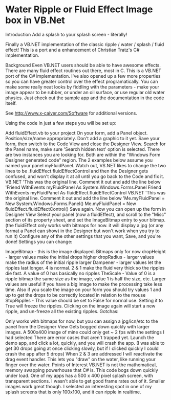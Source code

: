 # Water Ripple or Fluid Effect Image box in VB.Net

Introduction
Add a splash to your splash screen - literally!

Finally a VB.NET implementation of the classic ripple / water / splash / fluid effect! This is a port and a enhancement of Christian Tratz's C# implementation.

Background
Even VB.NET users should be able to have awesome effects. There are many fluid effect routines out there, most in C. This is a VB.NET port of the C# implementation. I've also opened up a few more properties so you can have greater control over the effect programatically. You can make some really neat looks by fiddling with the parameters - make your image appear to be rubber, or under an oil surface, or use regular old water physics. Just check out the sample app and the documentation in the code itself.

See http://www.x-caiver.com/Software for additional versions.

Using the code
In just a few steps you will be set up:

Add fluidEffect.vb to your project
On your form, add a Panel object. Position/size/name appropriately. Don't add a graphic to it yet.
Save your form, then switch to the Code View and close the Designer View.
Search for the Panel name, make sure 'Search hidden text' option is selected. There are two instances you are looking for. Both are within the "Windows Form Designer generated code" region. The 2 examples below assume you named your panel myFluidPanel.
Watch out, VS.NET likes to change the two lines to be <yournamespace>.fluidEffect.fluidEffectControl and then the Designer gets confused, and won't display it at all until you go back to the Code and fix it.
VB.NET
'This was the original line. Comment it out and add the line below
'Friend WithEvents myFluidPanel As System.Windows.Forms.Panel
Friend WithEvents myFluidPanel As fluidEffect.fluidEffectControl
VB.NET
'This was the original line. Comment it out and add the line below
'Me.myFluidPanel = New System.Windows.Forms.Panel()
Me.myFluidPanel = New fluidEffect.fluidEffectControl()
Save again. Now you can open up the form in Designer View
Select your panel (now a fluidEffect), and scroll to the "Misc" section of its property sheet, and set the ImageBitmap entry to your bitmap. (the fluidEffect only works with bitmaps for now. it will display a jpg (or any format a Panel can show) in the Designer but won't work when you try to run it)
Configure any of the other settings that you want, Save, and you're done!
Settings you can change:

ImageBitmap - this is the image displayed. Bitmaps only for now
dropHeight - larger values make the initial drops higher
dropRadius - larger values make the radius of the initial ripple larger
Dampener - larger values let the ripples last longer. 4 is normal. 2 & 1 make the fluid very thick so the ripples die fast. A value of 0 has basically no ripples
TheScale - Value of 0 is a ripple bitmap the same size as the image, value 1 is half the size, etc. Larger values are useful if you have a big image to make the processing take less time. Also if you scale the image on your form you should try values 1 and up to get the drops to be correctly located in relation to the mouse
StopRipples - This value should be set to False for normal use. Setting it to True will freeze the ripples. Clicking on the image again will start a new ripple, and un-freeze all the existing ripples.
Gotchas:

Only works with bitmaps for now, but you can assign a jpg/icn/etc to the panel from the Designer View
Gets bogged down quickly with larger images. A 500x400 image of mine could only get ~ 2 fps with the settings I had selected
There are error cases that aren't trapped yet. Launch the demo app, and click a lot, quickly, and you will crash the app. (I was able to get 30 drops going at once clicking slowly, but if I clicked quickly I could crash the app after 5 drops)
When 2 & 3 are addressed I will reactivate the drag event handler. This lets you "draw" on the water, like running your finger over the water.
Points of Interest
VB.NET is not the mathematical, memory swapping powerhouse that C# is. This code bogs down quickly under load. One of my apps has a 500 x 400 pixel splash screen, with transparent sections. I wasn't able to get good frame rates out of it. Smaller images work great though. I selected an interesting spot in one of my splash screens that is only 100x100, and it can ripple in realtime.
